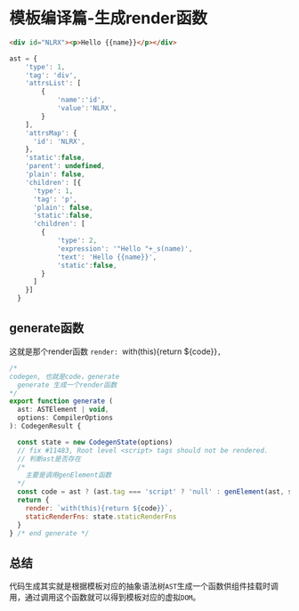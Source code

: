# 模板编译篇-生成render函数

```html
<div id="NLRX"><p>Hello {{name}}</p></div>
```

```javascript
ast = {
    'type': 1,
    'tag': 'div',
    'attrsList': [
        {
            'name':'id',
            'value':'NLRX',
        }
    ],
    'attrsMap': {
      'id': 'NLRX',
    },
    'static':false,
    'parent': undefined,
    'plain': false,
    'children': [{
      'type': 1,
      'tag': 'p',
      'plain': false,
      'static':false,
      'children': [
        {
            'type': 2,
            'expression': '"Hello "+_s(name)',
            'text': 'Hello {{name}}',
            'static':false,
        }
      ]
    }]
  }
```

## generate函数

这就是那个render函数 `render: `with(this){return ${code}}`,`

```js
/* 
codegen, 也就是code，generate 
  generate 生成一个render函数
*/
export function generate (
  ast: ASTElement | void,
  options: CompilerOptions
): CodegenResult {

  const state = new CodegenState(options)
  // fix #11483, Root level <script> tags should not be rendered.
  // 判断ast是否存在
  /* 
    主要是调用genElement函数
  */
  const code = ast ? (ast.tag === 'script' ? 'null' : genElement(ast, state)) : '_c("div")'
  return {
    render: `with(this){return ${code}}`,
    staticRenderFns: state.staticRenderFns
  }
} /* end generate */
```

## 总结

代码生成其实就是根据模板对应的抽象语法树`AST`生成一个函数供组件挂载时调用，通过调用这个函数就可以得到模板对应的虚拟`DOM`。